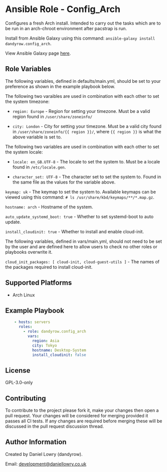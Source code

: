 Ansible Role - Config_Arch
=========

Configures a fresh Arch install. Intended to carry out the tasks which are to be run in an arch-chroot environment after pacstrap is run.

Install from Ansible Galaxy using this command: `ansible-galaxy install dandyrow.config_arch`.

View Ansible Galaxy page [here](https://galaxy.ansible.com/dandyrow/config-arch).

Role Variables
--------------

The following variables, defined in defaults/main.yml, should be set to your preference as shown in the example playbook below.

The following two varaibles are used in combination with each other to set the system timezone:
* `region: Europe` - Region for setting your timezone. Must be a valid region found in `/user/share/zoneinfo/`

* `city: London` - City for setting your timezone. Must be a valid city found in `/user/share/zoneinfo/{{ region }}/`, where `{{ region }}` is what the above variable is set to.

The following two variables are used in combination with each other to set the system locale:
* `locale: en_GB.UTF-8` - The locale to set the system to. Must be a locale found in `/etc/locale.gen`.

* `character_set: UTF-8` - The character set to set the system to. Found in the same file as the values for the variable above. 

`keymap: uk` - The keymap to set the system to. Available keymaps can be viewed using this command: `# ls /usr/share/kbd/keymaps/**/*.map.gz`.

`hostname: arch` - Hostname of the system.

`auto_update_systemd_boot: true` - Whether to set systemd-boot to auto update.

`install_cloudinit: true` - Whether to install and enable cloud-init.

The following variables, defined in vars/main.yml, should not need to be set by the user and are defined here to allow users to check no other roles or playbooks overwrite it.

`cloud_init_packages: [ cloud-init, cloud-guest-utils ]` - The names of the packages required to install cloud-init.

Supported Platforms
-------------------

* Arch Linux

Example Playbook
----------------
```yaml
    - hosts: servers
      roles:
        - role: dandyrow.config_arch
          vars:
            region: Asia
            city: Tokyo
            hostname: Desktop-System
            install_cloudinit: false
```
License
-------

GPL-3.0-only

Contributing
------------

To contribute to the project please fork it, make your changes then open a pull request. Your changes will be considered for merging provided it passes all CI tests. If any changes are required before merging these will be discussed in the pull request discussion thread.

Author Information
------------------

Created by Daniel Lowry (dandyrow).

Email: [development@daniellowry.co.uk](mailto:development@daniellowry.co.uk)
